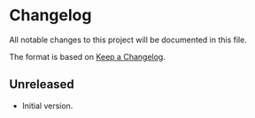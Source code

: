# Changelog
All notable changes to this project will be documented in this file.

The format is based on [Keep a Changelog](http://keepachangelog.com/).

## Unreleased
- Initial version.

